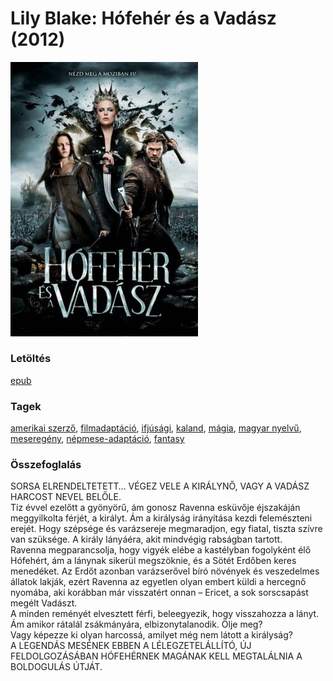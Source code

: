 # <a name="id_618">Lily Blake: Hófehér és a Vadász (2012)</a>
<img src="https://github.com/BercziSandor/calibre_lib/raw/main/libs/main/Lily%20Blake/Hofeher%20es%20a%20vadasz%20%28618%29/cover.jpg" alt="cover" width="300"/>

### Letöltés
[epub](https://github.com/BercziSandor/calibre_lib/raw/main/libs/main/Lily%20Blake/Hofeher%20es%20a%20vadasz%20%28618%29/Hofeher%20es%20a%20Vadasz%20-%20Lily%20Blake.epub)

### Tagek
[amerikai szerző](https://github.com/berczisandor/calibre_lib/libs/main/_tags/amerikai%20szerz%c5%91.md), [filmadaptáció](https://github.com/berczisandor/calibre_lib/libs/main/_tags/filmadapt%c3%a1ci%c3%b3.md), [ifjúsági](https://github.com/berczisandor/calibre_lib/libs/main/_tags/ifj%c3%bas%c3%a1gi.md), [kaland](https://github.com/berczisandor/calibre_lib/libs/main/_tags/kaland.md), [mágia](https://github.com/berczisandor/calibre_lib/libs/main/_tags/m%c3%a1gia.md), [magyar nyelvű](https://github.com/berczisandor/calibre_lib/libs/main/_tags/magyar%20nyelv%c5%b1.md), [meseregény](https://github.com/berczisandor/calibre_lib/libs/main/_tags/mesereg%c3%a9ny.md), [népmese-adaptáció](https://github.com/berczisandor/calibre_lib/libs/main/_tags/n%c3%a9pmese-adapt%c3%a1ci%c3%b3.md), [fantasy](https://github.com/berczisandor/calibre_lib/libs/main/_tags/fantasy.md)

### Összefoglalás
<div>
<p>SORSA ​ELRENDELTETETT… VÉGEZ VELE A KIRÁLYNŐ, VAGY A VADÁSZ HARCOST NEVEL BELŐLE.<br>Tíz évvel ezelőtt a gyönyörű, ám gonosz Ravenna esküvője éjszakáján meggyilkolta férjét, a királyt. Ám a királyság irányítása kezdi felemészteni erejét. Hogy szépsége és varázsereje megmaradjon, egy fiatal, tiszta szívre van szüksége. A király lányáéra, akit mindvégig rabságban tartott.<br>Ravenna megparancsolja, hogy vigyék elébe a kastélyban fogolyként élő Hófehért, ám a lánynak sikerül megszöknie, és a Sötét Erdőben keres menedéket. Az Erdőt azonban varázserővel bíró növények és veszedelmes állatok lakják, ezért Ravenna az egyetlen olyan embert küldi a hercegnő nyomába, aki korábban már visszatért onnan – Ericet, a sok sorscsapást megélt Vadászt.<br>A minden reményét elvesztett férfi, beleegyezik, hogy visszahozza a lányt. Ám amikor rátalál zsákmányára, elbizonytalanodik. Ölje meg?<br>Vagy képezze ki olyan harcossá, amilyet még nem látott a királyság?<br>A LEGENDÁS MESÉNEK EBBEN A LÉLEGZETELÁLLÍTÓ, ÚJ FELDOLGOZÁSÁBAN HÓFEHÉRNEK MAGÁNAK KELL MEGTALÁLNIA A BOLDOGULÁS ÚTJÁT.</p></div>


